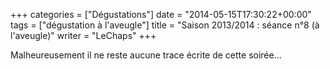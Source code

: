 +++
categories = ["Dégustations"]
date = "2014-05-15T17:30:22+00:00"
tags = ["dégustation à l'aveugle"]
title = "Saison 2013/2014 : séance n°8 (à l'aveugle)"
writer = "LeChaps"
+++

Malheureusement il ne reste aucune trace écrite de cette soirée...
